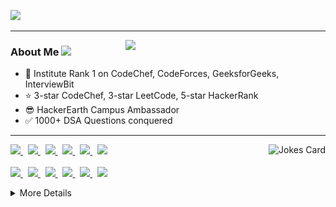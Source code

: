 <!-- ## Hey there, I'm Pulkit Malhotra <img src="https://github.com/sciencepal/sciencepal/blob/master/assets/Hi.gif" width="29px"> -->

<p align="left">
 <a href="https://git.io/typing-svg" target="_blank">
    <img src="https://readme-typing-svg.herokuapp.com?size=25&color=1A9AF7&lines=My+self+Pulkit+Malhotra;I'm+android+developer;I'm+web+developer;I'm+competitive+programmer;I'm+game+developer;I'm+LeetCoder">
  </a>
</p>

---
<a href="https://leetcode.com/pulkit161001" target="_blank">
 <img align="right" src='https://leetcard.jacoblin.cool/pulkit161001?hide=ranking&border=0&radius=20' width='320"'>
</a>
 


### About Me <img src='https://user-images.githubusercontent.com/63710339/212554762-d6e4589d-81d5-4785-897c-28cea1889fde.gif' height='15"'>
- 🥇 Institute Rank 1 on CodeChef, CodeForces, GeeksforGeeks, InterviewBit
- ⭐ 3-star CodeChef, 3-star LeetCode, 5-star HackerRank
- 😎 HackerEarth Campus Ambassador
- ✅ 1000+ DSA Questions conquered

---

<img align="right" src="https://readme-jokes.vercel.app/api?hideBorder&bgColor=black&theme=synthwave&qColor=orange&aColor=white" alt="Jokes Card" />
 
<p align="left">
  <a href="https://twitter.com/PulkitMalhotraa" target="_blank">
    <img height="40px" width="auto" src="https://user-images.githubusercontent.com/63710339/185727796-29c208f4-e6b3-403f-b7f6-94b7fa4a6b58.png">
  </a>
  &nbsp;
  <a href="https://www.linkedin.com/in/thepulkitmalhotra" target="_blank">
    <img height="40px" width="auto" src="https://user-images.githubusercontent.com/63710339/185727798-75572198-8764-4e7b-8a34-d772e51aa730.png">
  </a>
  &nbsp;
  <a href="https://pulkitmalhotra161001.github.io/" target="_blank">
    <img height="40px" width="auto" src="https://user-images.githubusercontent.com/63710339/185727804-31fef5f2-47f3-4830-86f8-ccbba7a1b59e.png">
  </a>
  &nbsp;
  <a href="https://dev.to/pulkitmalhotra" target="_blank">
    <img height="40px" width="auto" src="https://user-images.githubusercontent.com/63710339/205476941-8b101660-4bba-474a-b206-3c0d33ef7886.png">
  </a>
  &nbsp;
  <a href="https://medium.com/@Pulkit_Malhotra" target="_blank">
    <img height="40px" width="auto" src="https://user-images.githubusercontent.com/63710339/185727800-1ceedcbb-919b-4ac9-a460-97d7e9c3be03.png">
  </a>
  &nbsp;
  <a href="https://www.youtube.com/c/PulkitMalhotra" target="_blank">
    <img height="40px" width="auto" src="https://user-images.githubusercontent.com/63710339/185727803-f2147184-06c7-4a39-9a74-da47f3e2f880.png">
  </a>
  
  <br>
  <br>
 
  
  <a href="https://www.hackerrank.com/pulkit161001" target="_blank">
    <img  height="40px" width="auto" src="https://user-images.githubusercontent.com/63710339/185728321-5597e642-cc4e-4833-a499-6535d7f8cf41.png">
  </a>
  &nbsp;
  <a href="https://www.interviewbit.com/profile/pulkit161001" target="_blank">
    <img height="40px" width="auto" src="https://user-images.githubusercontent.com/63710339/185728585-448c0997-ad9c-4949-a47a-5c3f2ff0d1e3.png">
  </a>
  &nbsp;
  <a href="https://www.codechef.com/users/pulkit161001" target="_blank">
    <img height="40px" width="auto" src="https://user-images.githubusercontent.com/63710339/185728318-0b976716-4f78-4a0a-a377-1643cc18a57e.png">
  </a>
  &nbsp;
  <a href="https://codeforces.com/profile/pulkitmalhotra1610" target="_blank">
    <img height="40px" width="auto" src="https://user-images.githubusercontent.com/63710339/205476287-dee85e56-04b7-403c-8269-3455f052eb62.png">
  </a>
  &nbsp;
  <a href="https://leetcode.com/pulkit161001" target="_blank">
    <img height="40px" width="auto" src="https://user-images.githubusercontent.com/63710339/185728579-3f9af06c-0977-4d51-a81a-2ac828fc2d23.png">
  </a>
  &nbsp;
  <a href="https://auth.geeksforgeeks.org/user/pulkit161001/profile" target="_blank">
    <img height="40px" width="auto" src="https://user-images.githubusercontent.com/63710339/185728583-3b581a30-c79b-42b5-ac31-8f246fb7ba3a.png">
  </a>

</p>


<details>
<summary>More Details</summary>

<img src="https://github.com/PulkitMalhotra161001/PulkitMalhotra161001/blob/output/github-contribution-grid-snake.svg">

| ![Pulkit's GitHub stats](https://github-readme-stats-sigma-five.vercel.app/api?username=PulkitMalhotra161001&theme=github_dark&show_icons=true) | [![Top Langs](https://github-readme-stats-sigma-five.vercel.app/api/top-langs/?username=PulkitMalhotra161001&theme=github_dark&layout=compact)](https://github.com/PulkitMalhotra161001/github-readme-stats) |
|---|---|
 

<p align='center'>
  Do you like my open source projects? <a href='https://stars.github.com/nominate/'>Nominate me to Github Stars ⭐</a>
</p>

<p align='center'>
  📫 How to reach me: <a href='mailto:pulkit161001@gmail.com'>pulkit161001@gmail.com</a>
</p>
 
 <p align='center'>
  <img src="https://komarev.com/ghpvc/?username=PulkitMalhotra161001">
 </p>
 
 </details>
